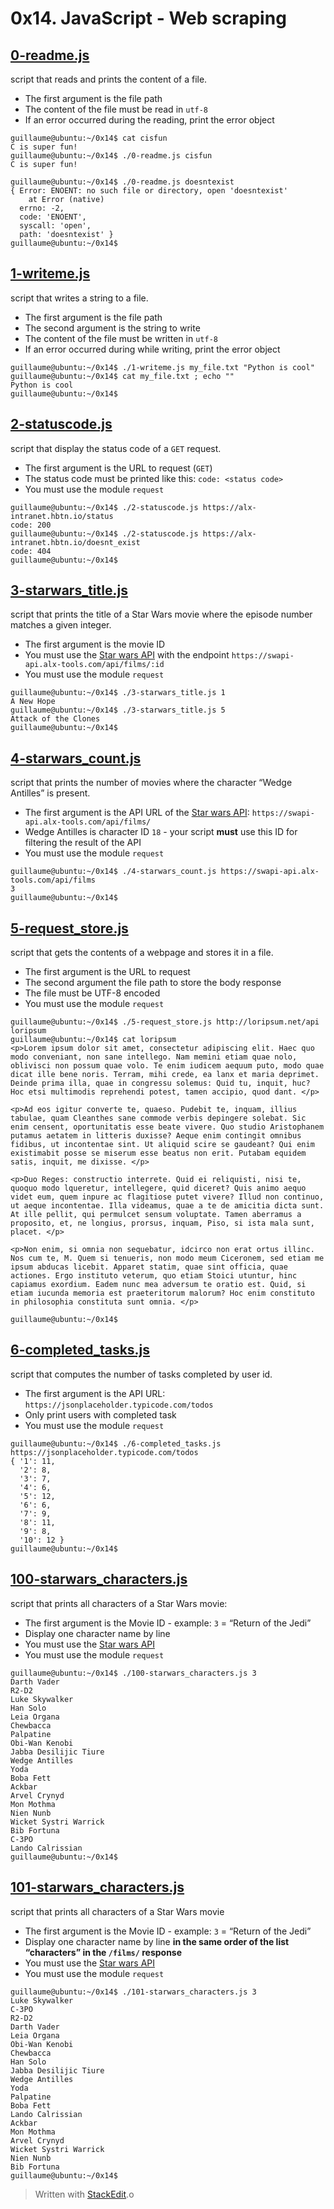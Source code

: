 # 0x14. JavaScript - Web scraping
## [0-readme.js](0-readme.js)
script that reads and prints the content of a file.
-   The first argument is the file path
-   The content of the file must be read in  `utf-8`
-   If an error occurred during the reading, print the error object
```
guillaume@ubuntu:~/0x14$ cat cisfun
C is super fun!
guillaume@ubuntu:~/0x14$ ./0-readme.js cisfun
C is super fun!

guillaume@ubuntu:~/0x14$ ./0-readme.js doesntexist
{ Error: ENOENT: no such file or directory, open 'doesntexist'
    at Error (native)
  errno: -2,
  code: 'ENOENT',
  syscall: 'open',
  path: 'doesntexist' }
guillaume@ubuntu:~/0x14$ 
```
## [1-writeme.js](1-writeme.js)
script that writes a string to a file.
-   The first argument is the file path
-   The second argument is the string to write
-   The content of the file must be written in  `utf-8`
-   If an error occurred during while writing, print the error object
```
guillaume@ubuntu:~/0x14$ ./1-writeme.js my_file.txt "Python is cool"
guillaume@ubuntu:~/0x14$ cat my_file.txt ; echo ""
Python is cool
guillaume@ubuntu:~/0x14$ 
```
## [2-statuscode.js](2-statuscode.js)
script that display the status code of a  `GET`  request.
-   The first argument is the URL to request (`GET`)
-   The status code must be printed like this:  `code: <status code>`
-   You must use the module  `request`

```
guillaume@ubuntu:~/0x14$ ./2-statuscode.js https://alx-intranet.hbtn.io/status
code: 200
guillaume@ubuntu:~/0x14$ ./2-statuscode.js https://alx-intranet.hbtn.io/doesnt_exist
code: 404
guillaume@ubuntu:~/0x14$ 
```
## [3-starwars_title.js](3-starwars_title.js)
script that prints the title of a Star Wars movie where the episode number matches a given integer.
-   The first argument is the movie ID
-   You must use the  [Star wars API](https://intranet.alxswe.com/rltoken/HwLU2L7tJ4TEjzfTBc7zTA "Star wars API")  with the endpoint  `https://swapi-api.alx-tools.com/api/films/:id`
-   You must use the module  `request`

```
guillaume@ubuntu:~/0x14$ ./3-starwars_title.js 1
A New Hope
guillaume@ubuntu:~/0x14$ ./3-starwars_title.js 5
Attack of the Clones
guillaume@ubuntu:~/0x14$ 
```
## [4-starwars_count.js](4-starwars_count.js)
script that prints the number of movies where the character “Wedge Antilles” is present.
-   The first argument is the API URL of the  [Star wars API](https://intranet.alxswe.com/rltoken/HwLU2L7tJ4TEjzfTBc7zTA "Star wars API"):  `https://swapi-api.alx-tools.com/api/films/`
-   Wedge Antilles is character ID  `18`  - your script  **must**  use this ID for filtering the result of the API
-   You must use the module  `request`
```
guillaume@ubuntu:~/0x14$ ./4-starwars_count.js https://swapi-api.alx-tools.com/api/films
3
guillaume@ubuntu:~/0x14$ 
```
## [5-request_store.js](5-request_store.js)
script that gets the contents of a webpage and stores it in a file.
-   The first argument is the URL to request
-   The second argument the file path to store the body response
-   The file must be UTF-8 encoded
-   You must use the module  `request`
```
guillaume@ubuntu:~/0x14$ ./5-request_store.js http://loripsum.net/api loripsum
guillaume@ubuntu:~/0x14$ cat loripsum
<p>Lorem ipsum dolor sit amet, consectetur adipiscing elit. Haec quo modo conveniant, non sane intellego. Nam memini etiam quae nolo, oblivisci non possum quae volo. Te enim iudicem aequum puto, modo quae dicat ille bene noris. Terram, mihi crede, ea lanx et maria deprimet. Deinde prima illa, quae in congressu solemus: Quid tu, inquit, huc? Hoc etsi multimodis reprehendi potest, tamen accipio, quod dant. </p>

<p>Ad eos igitur converte te, quaeso. Pudebit te, inquam, illius tabulae, quam Cleanthes sane commode verbis depingere solebat. Sic enim censent, oportunitatis esse beate vivere. Quo studio Aristophanem putamus aetatem in litteris duxisse? Aeque enim contingit omnibus fidibus, ut incontentae sint. Ut aliquid scire se gaudeant? Qui enim existimabit posse se miserum esse beatus non erit. Putabam equidem satis, inquit, me dixisse. </p>

<p>Duo Reges: constructio interrete. Quid ei reliquisti, nisi te, quoquo modo lqueretur, intellegere, quid diceret? Quis animo aequo videt eum, quem inpure ac flagitiose putet vivere? Illud non continuo, ut aeque incontentae. Illa videamus, quae a te de amicitia dicta sunt. At ille pellit, qui permulcet sensum voluptate. Tamen aberramus a proposito, et, ne longius, prorsus, inquam, Piso, si ista mala sunt, placet. </p>

<p>Non enim, si omnia non sequebatur, idcirco non erat ortus illinc. Nos cum te, M. Quem si tenueris, non modo meum Ciceronem, sed etiam me ipsum abducas licebit. Apparet statim, quae sint officia, quae actiones. Ergo instituto veterum, quo etiam Stoici utuntur, hinc capiamus exordium. Eadem nunc mea adversum te oratio est. Quid, si etiam iucunda memoria est praeteritorum malorum? Hoc enim constituto in philosophia constituta sunt omnia. </p>

guillaume@ubuntu:~/0x14$ 
```
## [6-completed_tasks.js](6-completed_tasks.js)
script that computes the number of tasks completed by user id.
-   The first argument is the API URL:  `https://jsonplaceholder.typicode.com/todos`
-   Only print users with completed task
-   You must use the module  `request`
```
guillaume@ubuntu:~/0x14$ ./6-completed_tasks.js https://jsonplaceholder.typicode.com/todos
{ '1': 11,
  '2': 8,
  '3': 7,
  '4': 6,
  '5': 12,
  '6': 6,
  '7': 9,
  '8': 11,
  '9': 8,
  '10': 12 }
guillaume@ubuntu:~/0x14$
```
## [100-starwars_characters.js](100-starwars_characters.js)
script that prints all characters of a Star Wars movie:
-   The first argument is the Movie ID - example:  `3`  = “Return of the Jedi”
-   Display one character name by line
-   You must use the  [Star wars API](https://intranet.alxswe.com/rltoken/HwLU2L7tJ4TEjzfTBc7zTA "Star wars API")
-   You must use the module  `request`
```
guillaume@ubuntu:~/0x14$ ./100-starwars_characters.js 3
Darth Vader
R2-D2
Luke Skywalker
Han Solo
Leia Organa
Chewbacca
Palpatine
Obi-Wan Kenobi
Jabba Desilijic Tiure
Wedge Antilles
Yoda
Boba Fett
Ackbar
Arvel Crynyd
Mon Mothma
Nien Nunb
Wicket Systri Warrick
Bib Fortuna
C-3PO
Lando Calrissian
guillaume@ubuntu:~/0x14$ 
```
## [101-starwars_characters.js](101-starwars_characters.js)
script that prints all characters of a Star Wars movie
-   The first argument is the Movie ID - example:  `3`  = “Return of the Jedi”
-   Display one character name by line  **in the same order of the list “characters” in the  `/films/`  response**
-   You must use the  [Star wars API](https://intranet.alxswe.com/rltoken/HwLU2L7tJ4TEjzfTBc7zTA "Star wars API")
-   You must use the module  `request`
```
guillaume@ubuntu:~/0x14$ ./101-starwars_characters.js 3
Luke Skywalker
C-3PO
R2-D2
Darth Vader
Leia Organa
Obi-Wan Kenobi
Chewbacca
Han Solo
Jabba Desilijic Tiure
Wedge Antilles
Yoda
Palpatine
Boba Fett
Lando Calrissian
Ackbar
Mon Mothma
Arvel Crynyd
Wicket Systri Warrick
Nien Nunb
Bib Fortuna
guillaume@ubuntu:~/0x14$ 
```


> Written with [StackEdit](https://stackedit.io/).o
